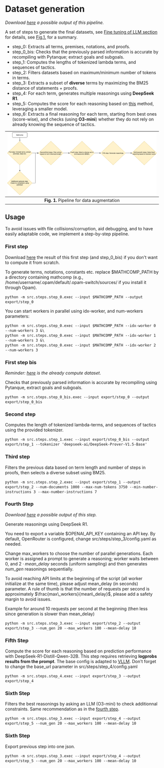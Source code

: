 # Dataset generation

*Download [here](https://drive.proton.me/urls/PDCT0W32Z4#WMuD3pxBgJpi) a possible output of this pipeline.*

A set of steps to generate the final datasets, see [Fine tuning of LLM section](/doc/details.md#fine-tuning-of-llm) for details, see [Fig.1.](#pipeline) for a summary.

* step_0: Extracts all terms, premises, notations, and proofs.
* step_0_bis: Checks that the previously parsed information is accurate by recompiling with Pytanque; extract goals and subgoals.
* step_1: Computes the lengths of tokenized lambda terms, and sequences of tactics.
* step_2: Filters datasets based on maximum/minimum number of tokens in terms.
* step_3: Extracts a subset of **diverse** terms by maximizing the BM25 distance of statements + proofs.
* step_4: For each term, generates multiple reasonings using **DeepSeek R1**.
* step_5: Computes the score for each reasoning based on [this](doc/details.md#sixth-step) method, leveraging a smaller model.
* step_6: Extracts a final reasoning for each term, starting from best ones (score-wise), and checks (using **O3-mini**) whether they do not rely on already knowing the sequence of tactics.

<center id="pipeline">

|![image](/doc/img/pipeline.png)|
|:--:|
|**Fig. 1.** Pipeline for data augmentation|
</center>

## Usage

To avoid issues with file collisions/corruption, aid debugging, and to have easily adaptable code, we implement a step-by-step pipeline.

### First step

Download [here](https://drive.proton.me/urls/GB2JB6QTCM#U7UmCh9S0svm) the result of this first step (and step_0_bis) if you don't want to compute it from scratch.

To generate terms, notations, constants etc. replace $MATHCOMP_PATH by a directory containing mathcomp (e.g., /home/username/.opam/default/.opam-switch/sources/ if you install it through Opam).

```console
python -m src.steps.step_0.exec --input $MATHCOMP_PATH --output export/step_0
```

You can start workers in parallel using idx-worker, and num-workers parameters: 
```console
python -m src.steps.step_0.exec --input $MATHCOMP_PATH --idx-worker 0 --num-workers 3 &\
python -m src.steps.step_0.exec --input $MATHCOMP_PATH --idx-worker 1 --num-workers 3 &\
python -m src.steps.step_0.exec --input $MATHCOMP_PATH --idx-worker 2 --num-workers 3
```

### First step bis
*Reminder: [here](https://drive.proton.me/urls/GB2JB6QTCM#U7UmCh9S0svm) is the already compute dataset*.

Checks that previously parsed information is accurate by recompiling using Pytanque, extract goals and subgoals.

```console
python -m src.steps.step_0_bis.exec --input export/step_0 --output export/step_0_bis
```

### Second step

Computes the length of tokenized lambda-terms, and sequences of tactics using the provided tokenizer.

```console
python -m src.steps.step_1.exec --input export/step_0_bis --output export/step_1 --tokenizer 'deepseek-ai/DeepSeek-Prover-V1.5-Base'
```

### Third step

Filters the previous data based on term length and number of steps in proofs, then selects a diverse subset using BM25.

```console
python -m src.steps.step_2.exec --input export/step_1 --output export/step_2 --num-documents 1000 --max-num-tokens 3750 --min-number-instructions 3 --max-number-instructions 7
```

### Fourth Step
*Download [here](https://drive.proton.me/urls/6CHWEEK41R#zXJBg9UyKcJy) a possible output of this step.*

Generate reasonings using DeepSeek R1.

You need to export a variable $OPENAI_API_KEY containing an API key. By default, OpenRouter is configured, change src/steps/step_3/config.yaml as needed.

Change max_workers to choose the number of parallel generations.
Each worker is assigned a prompt to generate a reasoning; worker waits between $0$, and $2\cdot mean\_delay$ seconds (uniform sampling) and then generates $num\_gen$ reasonings sequentially.

To avoid reaching API limits at the beginning of the script (all worker initialize at the same time), please adjust mean_delay (in seconds) parameter.
A rule of thumb is that the number of requests per second is approximately $\frac{max\_workers}{mean\_delay}$, please add a safety margin to avoid issues. 

Example for around 10 requests per second at the beginning (then less since generation is slower than mean_delay)
```console
python -m src.steps.step_3.exec --input export/step_2 --output export/step_3 --num_gen 20 --max_workers 100 --mean-delay 10
```

### Fifth Step

Compute the score for each reasoning based on prediction performance with DeepSeek-R1-Distill-Qwen-32B.
This step requires retrieving **logprobs results from the prompt**.
The base config is adapted to [VLLM](#https://docs.vllm.ai/en/latest/getting_started/quickstart.html).
Don't forget to change the base_url parameter in src/steps/step_4/config.yaml

```console
python -m src.steps.step_4.exec --input export/step_3 --output export/step_4
```

### Sixth Step

Filters the best reasonings by asking an LLM (O3-mini) to check additionnal constraints. Same recommendation as in the [fourth step](#fourth-step).

```console
python -m src.steps.step_3.exec --input export/step_4 --output export/step_5 --num_gen 20 --max_workers 100 --mean-delay 10
```

### Sixth Step

Export previous step into one json.

```console
python -m src.steps.step_3.exec --input export/step_4 --output export/step_5 --num_gen 20 --max_workers 100 --mean-delay 10
```
